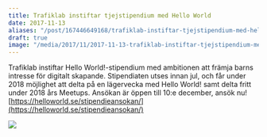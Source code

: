 ```yaml
---
title: Trafiklab instiftar tjejstipendium med Hello World
date: 2017-11-13
aliases: "/post/167446649168/trafiklab-instiftar-tjejstipendium-med-hello-world"
draft: true
image: "/media/2017/11/2017-11-13-trafiklab-instiftar-tjejstipendium-med-hello-world-1.png"
---
```


 Trafiklab instiftar Hello World!-stipendium med ambitionen att främja barns intresse för digitalt skapande.
Stipendiaten utses innan jul, och får under 2018 möjlighet att delta på en lägervecka med Hello World! samt delta fritt under 2018 års Meetups. Ansökan är öppen till 10:e december, ansök nu!
[https://helloworld.se/stipendieansokan/](https://helloworld.se/stipendieansokan/)


![](/media/2017/11/2017-11-13-trafiklab-instiftar-tjejstipendium-med-hello-world-1.png)


 
